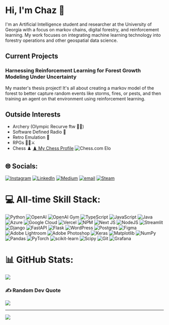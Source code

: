 # Hi, I'm Chaz 👋
I'm an Artificial Intelligence student and researcher at the University of Georgia with a focus on markov chains, digital forestry, and reinforcement learning. My work focuses on integrating machine learning technology into forestry operations and other geospatial data science. 

## Current Projects
### Harnessing Reinforcement Learning for Forest Growth Modeling Under Uncertainty
My master's thesis project! It's all about creating a markov model of the forest to better capture random events like storms, fires, or pests, and then training an agent on that environment using reinforcement learning.

## Outside Interests
- Archery (Olympic Recurve ftw 💪🏹)
- Software Defined Radio 📡
- Retro Emulation 👾
- RPGs 🧙‍♂️⚔️
- Chess ♟️
[♟️ My Chess Profile](https://www.chess.com/member/chamzert)
![Chess.com Elo](https://img.shields.io/badge/dynamic/json?url=https://api.chess.com/pub/player/chamzert/stats&label=ELO&query=$.chess_rapid.last.rating&color=brightgreen&logo=chess)


## 🌐 Socials:
[![Instagram](https://img.shields.io/badge/Instagram-%23E4405F.svg?logo=Instagram&logoColor=white)](https://instagram.com/camak._) [![LinkedIn](https://img.shields.io/badge/LinkedIn-%230077B5.svg?logo=linkedin&logoColor=white)](https://linkedin.com/in/chaz-merritt) [![Medium](https://img.shields.io/badge/Medium-12100E?logo=medium&logoColor=white)](https://medium.com/@chazmerritt4) [![email](https://img.shields.io/badge/Email-D14836?logo=gmail&logoColor=white)](mailto:charles.merritt@uga.edu) [![Steam](https://img.shields.io/badge/Steam-000000?logo=steam&logoColor=white&style=flat-square)](https://steamcommunity.com/profiles/76561198080686638/) 

# 💻 All-time Skill Stack:
![Python](https://img.shields.io/badge/python-3670A0?style=for-the-badge&logo=python&logoColor=ffdd54) ![OpenAI](https://img.shields.io/badge/OpenAI-412991?style=for-the-badge&logo=openai&logoColor=white) ![OpenAI Gym](https://img.shields.io/badge/OpenAI%20Gym-0081A5?style=for-the-badge&logo=openaigym&logoColor=white) ![TypeScript](https://img.shields.io/badge/typescript-%23007ACC.svg?style=for-the-badge&logo=typescript&logoColor=white) ![JavaScript](https://img.shields.io/badge/javascript-%23323330.svg?style=for-the-badge&logo=javascript&logoColor=%23F7DF1E) ![Java](https://img.shields.io/badge/java-%23ED8B00.svg?style=for-the-badge&logo=openjdk&logoColor=white) ![Azure](https://img.shields.io/badge/azure-%230072C6.svg?style=for-the-badge&logo=microsoftazure&logoColor=white) ![Google Cloud](https://img.shields.io/badge/GoogleCloud-%234285F4.svg?style=for-the-badge&logo=google-cloud&logoColor=white) ![Vercel](https://img.shields.io/badge/vercel-%23000000.svg?style=for-the-badge&logo=vercel&logoColor=white) ![NPM](https://img.shields.io/badge/NPM-%23CB3837.svg?style=for-the-badge&logo=npm&logoColor=white) ![Next JS](https://img.shields.io/badge/Next-black?style=for-the-badge&logo=next.js&logoColor=white) ![NodeJS](https://img.shields.io/badge/node.js-6DA55F?style=for-the-badge&logo=node.js&logoColor=white) ![Streamlit](https://img.shields.io/badge/Streamlit-%23FE4B4B.svg?style=for-the-badge&logo=streamlit&logoColor=white) ![Django](https://img.shields.io/badge/django-%23092E20.svg?style=for-the-badge&logo=django&logoColor=white) ![FastAPI](https://img.shields.io/badge/FastAPI-005571?style=for-the-badge&logo=fastapi) ![Flask](https://img.shields.io/badge/flask-%23000.svg?style=for-the-badge&logo=flask&logoColor=white) ![WordPress](https://img.shields.io/badge/WordPress-%23117AC9.svg?style=for-the-badge&logo=WordPress&logoColor=white) ![Postgres](https://img.shields.io/badge/postgres-%23316192.svg?style=for-the-badge&logo=postgresql&logoColor=white) ![Figma](https://img.shields.io/badge/figma-%23F24E1E.svg?style=for-the-badge&logo=figma&logoColor=white) ![Adobe Lightroom](https://img.shields.io/badge/Adobe%20Lightroom-31A8FF.svg?style=for-the-badge&logo=Adobe%20Lightroom&logoColor=white) ![Adobe Photoshop](https://img.shields.io/badge/adobe%20photoshop-%2331A8FF.svg?style=for-the-badge&logo=adobe%20photoshop&logoColor=white) ![Keras](https://img.shields.io/badge/Keras-%23D00000.svg?style=for-the-badge&logo=Keras&logoColor=white) ![Matplotlib](https://img.shields.io/badge/Matplotlib-%23ffffff.svg?style=for-the-badge&logo=Matplotlib&logoColor=black) ![NumPy](https://img.shields.io/badge/numpy-%23013243.svg?style=for-the-badge&logo=numpy&logoColor=white) ![Pandas](https://img.shields.io/badge/pandas-%23150458.svg?style=for-the-badge&logo=pandas&logoColor=white) ![PyTorch](https://img.shields.io/badge/PyTorch-%23EE4C2C.svg?style=for-the-badge&logo=PyTorch&logoColor=white) ![scikit-learn](https://img.shields.io/badge/scikit--learn-%23F7931E.svg?style=for-the-badge&logo=scikit-learn&logoColor=white) ![Scipy](https://img.shields.io/badge/SciPy-%230C55A5.svg?style=for-the-badge&logo=scipy&logoColor=%white) ![Git](https://img.shields.io/badge/git-%23F05033.svg?style=for-the-badge&logo=git&logoColor=white) ![Grafana](https://img.shields.io/badge/grafana-%23F46800.svg?style=for-the-badge&logo=grafana&logoColor=white)

# 📊 GitHub Stats:
![](https://github-readme-stats.vercel.app/api/top-langs/?username=charlesmerritt&theme=discord_old_blurple&hide_border=true&include_all_commits=false&count_private=false&layout=compact)

### ✍️ Random Dev Quote
![](https://quotes-github-readme.vercel.app/api?type=horizontal&theme=radical)

---
[![](https://visitcount.itsvg.in/api?id=charlesmerritt&icon=0&color=0)](https://visitcount.itsvg.in)

<!-- Proudly created with GPRM ( https://gprm.itsvg.in ) -->
